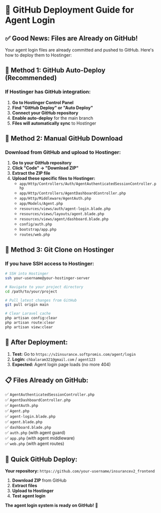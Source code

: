 # 🚀 GitHub Deployment Guide for Agent Login

## ✅ Good News: Files are Already on GitHub!

Your agent login files are already committed and pushed to GitHub. Here's how to deploy them to Hostinger:

## 🔄 Method 1: GitHub Auto-Deploy (Recommended)

### If Hostinger has GitHub integration:

1. **Go to Hostinger Control Panel**
2. **Find "GitHub Deploy" or "Auto Deploy"**
3. **Connect your GitHub repository**
4. **Enable auto-deploy** for the main branch
5. **Files will automatically sync** to Hostinger

## 🔄 Method 2: Manual GitHub Download

### Download from GitHub and upload to Hostinger:

1. **Go to your GitHub repository**
2. **Click "Code" → "Download ZIP"**
3. **Extract the ZIP file**
4. **Upload these specific files to Hostinger:**
   - `app/Http/Controllers/Auth/AgentAuthenticatedSessionController.php`
   - `app/Http/Controllers/AgentDashboardController.php`
   - `app/Http/Middleware/AgentAuth.php`
   - `app/Models/Agent.php`
   - `resources/views/auth/agent-login.blade.php`
   - `resources/views/layouts/agent.blade.php`
   - `resources/views/agent/dashboard.blade.php`
   - `config/auth.php`
   - `bootstrap/app.php`
   - `routes/web.php`

## 🔄 Method 3: Git Clone on Hostinger

### If you have SSH access to Hostinger:

```bash
# SSH into Hostinger
ssh your-username@your-hostinger-server

# Navigate to your project directory
cd /path/to/your/project

# Pull latest changes from GitHub
git pull origin main

# Clear Laravel cache
php artisan config:clear
php artisan route:clear
php artisan view:clear
```

## 🎯 After Deployment:

1. **Test:** Go to `https://v2insurance.softpromis.com/agent/login`
2. **Login:** `chbalaram321@gmail.com` / `agent123`
3. **Expected:** Agent login page loads (no more 404)

## 📋 Files Already on GitHub:

✅ `AgentAuthenticatedSessionController.php`  
✅ `AgentDashboardController.php`  
✅ `AgentAuth.php`  
✅ `Agent.php`  
✅ `agent-login.blade.php`  
✅ `agent.blade.php`  
✅ `dashboard.blade.php`  
✅ `auth.php` (with agent guard)  
✅ `app.php` (with agent middleware)  
✅ `web.php` (with agent routes)

## 🚀 Quick GitHub Deploy:

**Your repository:** `https://github.com/your-username/insurancev2_frontend`

1. **Download ZIP** from GitHub
2. **Extract files**
3. **Upload to Hostinger**
4. **Test agent login**

**The agent login system is ready on GitHub!** 🎉
